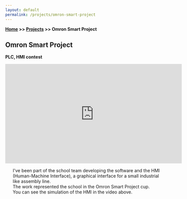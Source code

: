 ```yaml
---
layout: default
permalink: /projects/omron-smart-project
---
```

**[Home](/) >> [Projects](/projects) >> Omron Smart Project**

## Omron Smart Project

<p><b>PLC, HMI contest</b></p>

<iframe width="560" height="315" src="https://www.youtube.com/embed/6z8PNtMnOD4?si=WPnW1Yt9Ud9ezilG" title="YouTube video player" frameborder="0" allow="accelerometer; autoplay; clipboard-write; encrypted-media; gyroscope; picture-in-picture; web-share" referrerpolicy="strict-origin-when-cross-origin" allowfullscreen></iframe>

<ul>
  I've been part of the school team developing the software and the HMI 
  (Human-Machine Interface), a graphical interface for a small 
  industrial like assembly line.
  <br />
  The work represented the school in the Omron Smart Project cup.
  <br />
  You can see the simulation of the HMI in the video above.
</ul>
